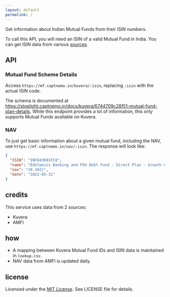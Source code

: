 ```yaml
---
layout: default
permalink: /
---
```


Get information about Indian Mutual Funds from their ISIN numbers.

To call this API, you will need an ISIN of a valid Mutual Fund in India. 
You can get ISIN data from various [sources](https://github.com/captn3m0/india-isin-data#alternative-sources).

## API

### Mutual Fund Scheme Details

Access `https://mf.captnemo.in/kuvera/:isin`, replacing `:isin` with the actual ISIN code.

The schema is documented at <https://stoplight.captnemo.in/docs/kuvera/6744709c28f51-mutual-fund-plan-details>.
While this endpoint provides a lot of information, this only supports Mutual Funds available on Kuvera.

### NAV

To just get basic information about a given mutual fund, including the NAV, use `https://mf.captnemo.in/nav/:isin`. The
response will look like:

```json
{
  "ISIN": "INF843K01FC8",
  "name": "Edelweiss Banking and PSU Debt Fund - Direct Plan - Growth Option",
  "nav": "20.1021",
  "date": "2022-05-31"
}
```

## credits

This service uses data from 2 sources:

- Kuvera
- AMFI

## how

- A mapping between Kuvera Mutual Fund IDs and ISIN data is maintained in `lookup.csv`.
- NAV data from AMFI is updated daily.

## license

Licensed under the [MIT License](https://nemo.mit-license.org/). See LICENSE file for details.